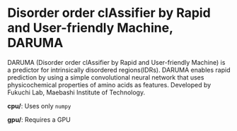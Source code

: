 # Disorder order clAssifier by Rapid and User-friendly Machine, DARUMA
DARUMA (Disorder order clAssifier by Rapid and User-friendly Machine) is a predictor for intrinsically disordered regions(IDRs). 
DARUMA enables rapid prediction by using a simple convolutional neural network that uses physicochemical properties of amino acids as features.
Developed by Fukuchi Lab, Maebashi Institute of Technology.


**cpu/**: Uses only `numpy`

**gpu/**: Requires a GPU